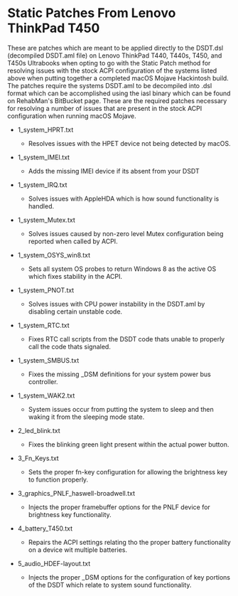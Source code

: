 # Static Patches From Lenovo ThinkPad T450

These are patches which are meant to be applied directly to the DSDT.dsl (decompiled DSDT.aml file) on Lenovo ThinkPad T440, T440s, T450, and T450s Ultrabooks when opting to go with the Static Patch method for resolving issues with the stock ACPI configuration of the systems listed above when putting together a completed macOS Mojave Hackintosh build. The patches require the systems DSDT.aml to be decompiled into .dsl format which can be accomplished using the iasl binary which can be found on RehabMan's BitBucket page. These are the required patches necessary for resolving a number of issues that are present in the stock ACPI configuration when running macOS Mojave. 

- 1_system_HPRT.txt
 
  - Resolves issues with the HPET device not being detected by macOS.
 
- 1_system_IMEI.txt

  - Adds the missing IMEI device if its absent from your DSDT
  
- 1_system_IRQ.txt

  - Solves issues with AppleHDA which is how sound functionality is handled.
  
- 1_system_Mutex.txt

  - Solves issues caused by non-zero level Mutex configuration being reported when called by ACPI.
  
- 1_system_OSYS_win8.txt

  - Sets all system OS probes to return Windows 8 as the active OS which fixes stability in the ACPI.
  
- 1_system_PNOT.txt

  - Solves issues with CPU power instability in the DSDT.aml by disabling certain unstable code.
 
- 1_system_RTC.txt

  - Fixes RTC call scripts from the DSDT code thats unable to properly call the code thats signaled.
  
- 1_system_SMBUS.txt
  
  - Fixes the missing _DSM definitions for your system power bus controller.
  
- 1_system_WAK2.txt

  - System issues occur from putting the system to sleep and then waking it from the sleeping mode state.
  
- 2_led_blink.txt

  - Fixes the blinking green light present within the actual power button.
  
- 3_Fn_Keys.txt

  - Sets the proper fn-key configuration for allowing the brightness key to function properly.
  
- 3_graphics_PNLF_haswell-broadwell.txt

  - Injects the proper framebuffer options for the PNLF device for brightness key functionality.
  
- 4_battery_T450.txt

  - Repairs the ACPI settings relating tho the proper battery functionality on a device wit multiple batteries.
  
- 5_audio_HDEF-layout.txt

  - Injects the proper _DSM options for the configuration of key portions of the DSDT which relate to system sound functionality.